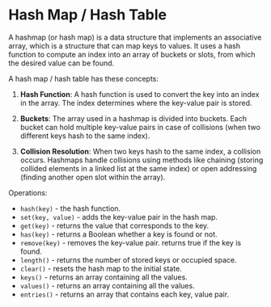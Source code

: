 # Hash Map / Hash Table

A hashmap (or hash map) is a data structure that implements an associative array, which is a structure that can map keys to values. It uses a hash function to compute an index into an array of buckets or slots, from which the desired value can be found.

A hash map / hash table has these concepts:

1. **Hash Function**: A hash function is used to convert the key into an index in the array. The index determines where the key-value pair is stored.

2. **Buckets**: The array used in a hashmap is divided into buckets. Each bucket can hold multiple key-value pairs in case of collisions (when two different keys hash to the same index).

3. **Collision Resolution**: When two keys hash to the same index, a collision occurs. Hashmaps handle collisions using methods like chaining (storing collided elements in a linked list at the same index) or open addressing (finding another open slot within the array).

Operations:

- `hash(key)` - the hash function.
- `set(key, value)` - adds the key-value pair in the hash map.
- `get(key)` - returns the value that corresponds to the key.
- `has(key)` - returns a Boolean whether a key is found or not.
- `remove(key)` - removes the key-value pair. returns true if the key is found.
- `length()` - returns the number of stored keys or occupied space.
- `clear()` - resets the hash map to the initial state.
- `keys()` - returns an array containing all the values.
- `values()` - returns an array containing all the values.
- `entries()` - returns an array that contains each key, value pair.
